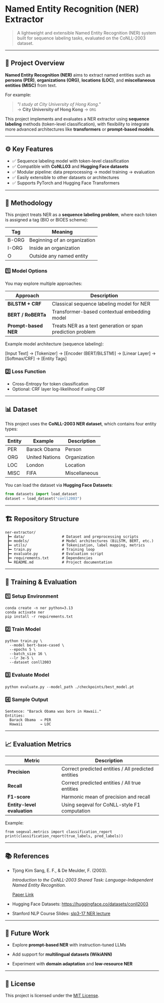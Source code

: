# Named Entity Recognition (NER) Extractor

> A lightweight and extensible Named Entity Recognition (NER) system built for sequence labeling tasks, evaluated on the CoNLL-2003 dataset.

---

## 📘 Project Overview

**Named Entity Recognition (NER)** aims to extract named entities such as **persons (PER)**, **organizations (ORG)**, **locations (LOC)**, and **miscellaneous entities (MISC)** from text.

For example:
> _"I study at City University of Hong Kong."_  
> → **City University of Hong Kong** → `ORG`

This project implements and evaluates a NER extractor using **sequence labeling** methods (token-level classification), with flexibility to integrate more advanced architectures like **transformers** or **prompt-based models**.

---

## ⚙️ Key Features

- ✅ Sequence labeling model with token-level classification  
- ✅ Compatible with **CoNLL03** and **Hugging Face datasets**  
- ✅ Modular pipeline: data preprocessing → model training → evaluation  
- ✅ Easily extensible to other datasets or architectures  
- ✅ Supports PyTorch and Hugging Face Transformers

---

## 🧩 Methodology

This project treats NER as a **sequence labeling problem**, where each token is assigned a tag (BIO or BIOES scheme):

| Tag   | Meaning                      |
| ----- | ---------------------------- |
| B-ORG | Beginning of an organization |
| I-ORG | Inside an organization       |
| O     | Outside any named entity     |

### 1️⃣ Model Options

You may explore multiple approaches:

| Approach             | Description                                                |
| -------------------- | ---------------------------------------------------------- |
| **BiLSTM + CRF**     | Classical sequence labeling model for NER                  |
| **BERT / RoBERTa**   | Transformer-based contextual embedding model               |
| **Prompt-based NER** | Treats NER as a text generation or span prediction problem |

Example model architecture (sequence labeling):

[Input Text] → [Tokenizer] → [Encoder (BERT/BiLSTM)] → [Linear Layer] → [Softmax/CRF] → [Entity Tags]

### 2️⃣ Loss Function
- Cross-Entropy for token classification  
- Optional: CRF layer log-likelihood if using CRF  

---

## 📊 Dataset

This project uses the **CoNLL-2003 NER dataset**, which contains four entity types:

| Entity | Example        | Description   |
| ------ | -------------- | ------------- |
| PER    | Barack Obama   | Person        |
| ORG    | United Nations | Organization  |
| LOC    | London         | Location      |
| MISC   | FIFA           | Miscellaneous |

You can load the dataset via **Hugging Face Datasets**:

```python
from datasets import load_dataset
dataset = load_dataset("conll2003")
```



------





## **🏗️ Repository Structure**



```
ner-extractor/
 ┣━ data/                 # Dataset and preprocessing scripts
 ┣━ models/               # Model architectures (BiLSTM, BERT, etc.)
 ┣━ utils/                # Tokenization, label mapping, metrics
 ┣━ train.py              # Training loop
 ┣━ evaluate.py           # Evaluation script
 ┣━ requirements.txt      # Dependencies
 ┗━ README.md             # Project documentation
```



------





## **🧪 Training & Evaluation**







### **1️⃣ Setup Environment**



```
conda create -n ner python=3.13
conda activate ner
pip install -r requirements.txt
```



### **2️⃣ Train Model**



```
python train.py \
  --model bert-base-cased \
  --epochs 5 \
  --batch_size 16 \
  --lr 3e-5 \
  --dataset conll2003
```



### **3️⃣ Evaluate Model**



```
python evaluate.py --model_path ./checkpoints/best_model.pt
```



### **4️⃣ Sample Output**



```
Sentence: "Barack Obama was born in Hawaii."
Entities:
  Barack Obama  → PER
  Hawaii        → LOC
```



------





## **📈 Evaluation Metrics**



| **Metric**                  | **Description**                                     |
| --------------------------- | --------------------------------------------------- |
| **Precision**               | Correct predicted entities / All predicted entities |
| **Recall**                  | Correct predicted entities / All true entities      |
| **F1-score**                | Harmonic mean of precision and recall               |
| **Entity-level evaluation** | Using seqeval for CoNLL-style F1 computation        |

Example:

```
from seqeval.metrics import classification_report
print(classification_report(true_labels, pred_labels))
```



------





## **📚 References**





- Tjong Kim Sang, E. F., & De Meulder, F. (2003).

  *Introduction to the CoNLL-2003 Shared Task: Language-Independent Named Entity Recognition.*

  [Paper Link](https://aclanthology.org/W03-0419.pdf)

- Hugging Face Datasets: https://huggingface.co/datasets/conll2003

- Stanford NLP Course Slides: [slp3-17 NER lecture](https://web.stanford.edu/class/archive/cs/cs224n/cs224n.1214/slides/cs224n-2021-lecture17-ner.pdf)





------





## **🧠 Future Work**





- Explore **prompt-based NER** with instruction-tuned LLMs

- Add support for **multilingual datasets (WikiANN)**

- Experiment with **domain adaptation** and **low-resource NER**

  

------





## **🧾 License**





This project is licensed under the [MIT License](LICENSE).